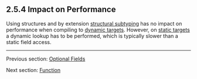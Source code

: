 ## 2.5.4 Impact on Performance

Using structures and by extension [structural subtyping](3.5.2-Structural_Subtyping.md) has no impact on performance when compiling to [dynamic targets](dictionary.md#dynamic-target). However, on [static targets](dictionary.md#static-target) a dynamic lookup has to be performed, which is typically slower than a static field access.

---

Previous section: [Optional Fields](2.5.3-Optional_Fields.md)

Next section: [Function](2.6-Function.md)